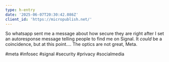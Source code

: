```yaml
---
type: h-entry
date: '2025-06-07T20:30:42.086Z'
client_id: 'https://micropublish.net/'
---
```

So whatsapp sent me a message about how secure they are right after I set an autoresponse message telling people to find me on Signal. It *could* be a coincidence, but at this point.... The optics are not great, Meta.

#meta #infosec #signal #security #privacy #socialmedia
